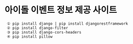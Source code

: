 # 아이돌 이벤트 정보 제공 사이트

     ① pip install django | pip install djangorestframework
     ② pip install django-filter
     ③ pip install django-cors-headers
     ④ pip install pillow
     
